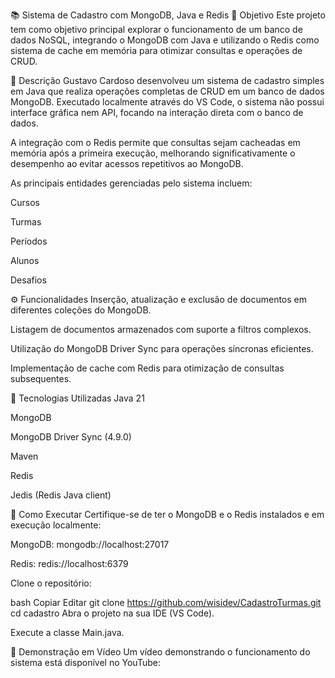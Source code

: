 📚 Sistema de Cadastro com MongoDB, Java e Redis
🎯 Objetivo
Este projeto tem como objetivo principal explorar o funcionamento de um banco de dados NoSQL, integrando o MongoDB com Java e utilizando o Redis como sistema de cache em memória para otimizar consultas e operações de CRUD.

📝 Descrição
Gustavo Cardoso desenvolveu um sistema de cadastro simples em Java que realiza operações completas de CRUD em um banco de dados MongoDB. Executado localmente através do VS Code, o sistema não possui interface gráfica nem API, focando na interação direta com o banco de dados.

A integração com o Redis permite que consultas sejam cacheadas em memória após a primeira execução, melhorando significativamente o desempenho ao evitar acessos repetitivos ao MongoDB.

As principais entidades gerenciadas pelo sistema incluem:

Cursos

Turmas

Períodos

Alunos

Desafios

⚙️ Funcionalidades
Inserção, atualização e exclusão de documentos em diferentes coleções do MongoDB.

Listagem de documentos armazenados com suporte a filtros complexos.

Utilização do MongoDB Driver Sync para operações síncronas eficientes.

Implementação de cache com Redis para otimização de consultas subsequentes.

🧪 Tecnologias Utilizadas
Java 21

MongoDB

MongoDB Driver Sync (4.9.0)

Maven

Redis

Jedis (Redis Java client)

🚀 Como Executar
Certifique-se de ter o MongoDB e o Redis instalados e em execução localmente:

MongoDB: mongodb://localhost:27017

Redis: redis://localhost:6379

Clone o repositório:

bash
Copiar
Editar
git clone https://github.com/wisidev/CadastroTurmas.git
cd cadastro
Abra o projeto na sua IDE (VS Code).

Execute a classe Main.java.

🎥 Demonstração em Vídeo
Um vídeo demonstrando o funcionamento do sistema está disponível no YouTube: 



